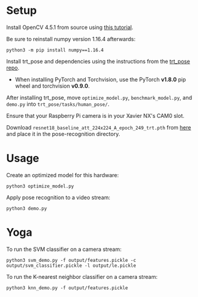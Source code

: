# Setup

Install OpenCV 4.5.1 from source using [this tutorial](https://github.com/UMD-ENEE408I/ENEE408I_Notes_Examples/blob/main/notes/build_install_opencv_4.5.1_and_contrib_xavier_nx.md).

Be sure to reinstall numpy version 1.16.4 afterwards:
    
    python3 -m pip install numpy==1.16.4

Install trt\_pose and dependencies using the instructions from the [trt\_pose repo](https://github.com/NVIDIA-AI-IOT/trt_pose).
- When installing PyTorch and Torchvision, use the PyTorch **v1.8.0** pip wheel and torchvision **v0.9.0**.

After installing trt\_pose, move `optimize_model.py`, `benchmark_model.py`, and `demo.py` into `trt_pose/tasks/human_pose/`.

Ensure that your Raspberry Pi camera is in your Xavier NX's CAM0 slot.

Download `resnet18_baseline_att_224x224_A_epoch_249_trt.pth` from [here](https://drive.google.com/open?id=1XYDdCUdiF2xxx4rznmLb62SdOUZuoNbd) and place it in the pose-recognition directory.

# Usage

Create an optimized model for this hardware:

    python3 optimize_model.py

Apply pose recognition to a video stream:

    python3 demo.py

# Yoga

To run the SVM classifier on a camera stream:

    python3 svm_demo.py -f output/features.pickle -c output/svm_classifier.pickle -l output/le.pickle

To run the K-nearest neighbor classifier on a camera stream: 

    python3 knn_demo.py -f output/features.pickle
